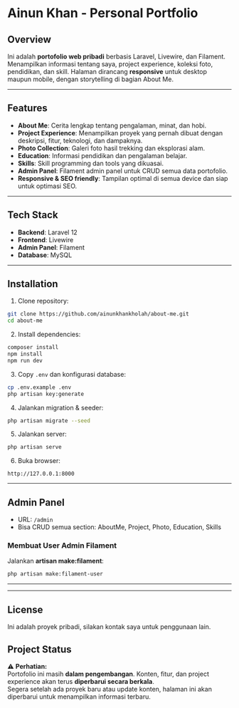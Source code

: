 # Ainun Khan - Personal Portfolio


## Overview

Ini adalah **portofolio web pribadi** berbasis Laravel, Livewire, dan Filament.
Menampilkan informasi tentang saya, project experience, koleksi foto, pendidikan, dan skill. Halaman dirancang **responsive** untuk desktop maupun mobile, dengan storytelling di bagian About Me.

---

## Features

* **About Me**: Cerita lengkap tentang pengalaman, minat, dan hobi.
* **Project Experience**: Menampilkan proyek yang pernah dibuat dengan deskripsi, fitur, teknologi, dan dampaknya.
* **Photo Collection**: Galeri foto hasil trekking dan eksplorasi alam.
* **Education**: Informasi pendidikan dan pengalaman belajar.
* **Skills**: Skill programming dan tools yang dikuasai.
* **Admin Panel**: Filament admin panel untuk CRUD semua data portofolio.
* **Responsive & SEO friendly**: Tampilan optimal di semua device dan siap untuk optimasi SEO.

---

## Tech Stack

* **Backend**: Laravel 12
* **Frontend**: Livewire
* **Admin Panel**: Filament
* **Database**: MySQL

---

## Installation

1. Clone repository:

```bash
git clone https://github.com/ainunkhankholah/about-me.git
cd about-me
```

2. Install dependencies:

```bash
composer install
npm install
npm run dev
```

3. Copy `.env` dan konfigurasi database:

```bash
cp .env.example .env
php artisan key:generate
```

4. Jalankan migration & seeder:

```bash
php artisan migrate --seed
```

5. Jalankan server:

```bash
php artisan serve
```

6. Buka browser:

```
http://127.0.0.1:8000
```

---

## Admin Panel

* URL: `/admin`
* Bisa CRUD semua section: AboutMe, Project, Photo, Education, Skills

### **Membuat User Admin Filament**
 Jalankan **artisan make:filament**:

```bash
php artisan make:filament-user
```

---
---

## License

Ini adalah proyek pribadi, silakan kontak saya untuk penggunaan lain.


## Project Status

⚠️ **Perhatian:**  
Portofolio ini masih **dalam pengembangan**. Konten, fitur, dan project experience akan terus **diperbarui secara berkala**.  
Segera setelah ada proyek baru atau update konten, halaman ini akan diperbarui untuk menampilkan informasi terbaru.
